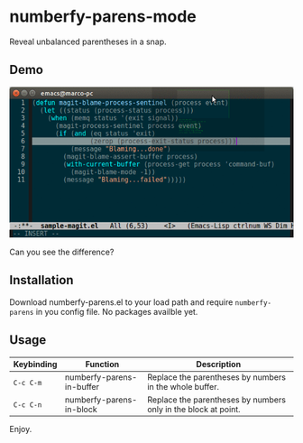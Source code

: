 # numberfy-parens-mode

Reveal unbalanced parentheses in a snap.

## Demo

![numbered-parens demo](https://github.com/marcofognog/numberfy-parens/blob/master/demo.gif)

Can you see the difference?

## Installation

Download numberfy-parens.el to your load path and require `numberfy-parens` in you config file. No packages availble yet.

## Usage

 Keybinding | Function                  | Description                                                    |
------------|---------------------------|----------------------------------------------------------------|
 `C-c C-m`  | numberfy-parens-in-buffer | Replace the parentheses by numbers in the whole buffer.        |
 `C-c C-n`  | numberfy-parens-in-block  | Replace the parentheses by numbers only in the block at point. |

Enjoy.